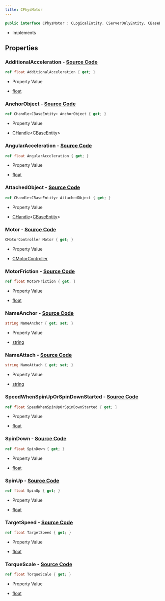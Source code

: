 ```yaml
---
title: CPhysMotor
---
```


```csharp
public interface CPhysMotor : CLogicalEntity, CServerOnlyEntity, CBaseEntity, CEntityInstance, ISchemaClass<CEntityInstance>, ISchemaClass<CBaseEntity>, ISchemaClass<CServerOnlyEntity>, ISchemaClass<CLogicalEntity>, ISchemaClass<CPhysMotor>, ISchemaField, ISchemaClass, INativeHandle
```

- Implements

## Properties

### **AdditionalAcceleration** - [Source Code](https://github.com/swiftly-solution/swiftlys2/blob/main/managed/src/SwiftlyS2.Generated/Schemas/Interfaces/CPhysMotor.cs#L30)

```csharp
ref float AdditionalAcceleration { get; }
```

- Property Value

- [float](https://learn.microsoft.com/dotnet/api/system.single)

### **AnchorObject** - [Source Code](https://github.com/swiftly-solution/swiftlys2/blob/main/managed/src/SwiftlyS2.Generated/Schemas/Interfaces/CPhysMotor.cs#L22)

```csharp
ref CHandle<CBaseEntity> AnchorObject { get; }
```

- Property Value

- [CHandle](/docs/api/shared/natives/chandle-1)<[CBaseEntity](/docs/api/shared/schemadefinitions/cbaseentity)>

### **AngularAcceleration** - [Source Code](https://github.com/swiftly-solution/swiftlys2/blob/main/managed/src/SwiftlyS2.Generated/Schemas/Interfaces/CPhysMotor.cs#L32)

```csharp
ref float AngularAcceleration { get; }
```

- Property Value

- [float](https://learn.microsoft.com/dotnet/api/system.single)

### **AttachedObject** - [Source Code](https://github.com/swiftly-solution/swiftlys2/blob/main/managed/src/SwiftlyS2.Generated/Schemas/Interfaces/CPhysMotor.cs#L20)

```csharp
ref CHandle<CBaseEntity> AttachedObject { get; }
```

- Property Value

- [CHandle](/docs/api/shared/natives/chandle-1)<[CBaseEntity](/docs/api/shared/schemadefinitions/cbaseentity)>

### **Motor** - [Source Code](https://github.com/swiftly-solution/swiftlys2/blob/main/managed/src/SwiftlyS2.Generated/Schemas/Interfaces/CPhysMotor.cs#L40)

```csharp
CMotorController Motor { get; }
```

- Property Value

- [CMotorController](/docs/api/shared/schemadefinitions/cmotorcontroller)

### **MotorFriction** - [Source Code](https://github.com/swiftly-solution/swiftlys2/blob/main/managed/src/SwiftlyS2.Generated/Schemas/Interfaces/CPhysMotor.cs#L28)

```csharp
ref float MotorFriction { get; }
```

- Property Value

- [float](https://learn.microsoft.com/dotnet/api/system.single)

### **NameAnchor** - [Source Code](https://github.com/swiftly-solution/swiftlys2/blob/main/managed/src/SwiftlyS2.Generated/Schemas/Interfaces/CPhysMotor.cs#L18)

```csharp
string NameAnchor { get; set; }
```

- Property Value

- [string](https://learn.microsoft.com/dotnet/api/system.string)

### **NameAttach** - [Source Code](https://github.com/swiftly-solution/swiftlys2/blob/main/managed/src/SwiftlyS2.Generated/Schemas/Interfaces/CPhysMotor.cs#L16)

```csharp
string NameAttach { get; set; }
```

- Property Value

- [string](https://learn.microsoft.com/dotnet/api/system.string)

### **SpeedWhenSpinUpOrSpinDownStarted** - [Source Code](https://github.com/swiftly-solution/swiftlys2/blob/main/managed/src/SwiftlyS2.Generated/Schemas/Interfaces/CPhysMotor.cs#L38)

```csharp
ref float SpeedWhenSpinUpOrSpinDownStarted { get; }
```

- Property Value

- [float](https://learn.microsoft.com/dotnet/api/system.single)

### **SpinDown** - [Source Code](https://github.com/swiftly-solution/swiftlys2/blob/main/managed/src/SwiftlyS2.Generated/Schemas/Interfaces/CPhysMotor.cs#L26)

```csharp
ref float SpinDown { get; }
```

- Property Value

- [float](https://learn.microsoft.com/dotnet/api/system.single)

### **SpinUp** - [Source Code](https://github.com/swiftly-solution/swiftlys2/blob/main/managed/src/SwiftlyS2.Generated/Schemas/Interfaces/CPhysMotor.cs#L24)

```csharp
ref float SpinUp { get; }
```

- Property Value

- [float](https://learn.microsoft.com/dotnet/api/system.single)

### **TargetSpeed** - [Source Code](https://github.com/swiftly-solution/swiftlys2/blob/main/managed/src/SwiftlyS2.Generated/Schemas/Interfaces/CPhysMotor.cs#L36)

```csharp
ref float TargetSpeed { get; }
```

- Property Value

- [float](https://learn.microsoft.com/dotnet/api/system.single)

### **TorqueScale** - [Source Code](https://github.com/swiftly-solution/swiftlys2/blob/main/managed/src/SwiftlyS2.Generated/Schemas/Interfaces/CPhysMotor.cs#L34)

```csharp
ref float TorqueScale { get; }
```

- Property Value

- [float](https://learn.microsoft.com/dotnet/api/system.single)

